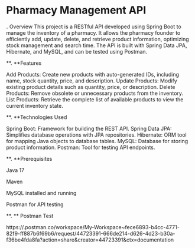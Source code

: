 # Pharmacy Management API


**.** Overview
This project is a RESTful API developed using Spring Boot to manage the inventory of a pharmacy. It allows the pharmacy founder to efficiently add, update, delete, and retrieve product information, optimizing stock management and search time. The API is built with Spring Data JPA, Hibernate, and MySQL, and can be tested using Postman.

**. **Features

Add Products: Create new products with auto-generated IDs, including name, stock quantity, price, and description.
Update Products: Modify existing product details such as quantity, price, or description.
Delete Products: Remove obsolete or unnecessary products from the inventory.
List Products: Retrieve the complete list of available products to view the current inventory state.

**. **Technologies Used

Spring Boot: Framework for building the REST API.
Spring Data JPA: Simplifies database operations with JPA repositories.
Hibernate: ORM tool for mapping Java objects to database tables.
MySQL: Database for storing product information.
Postman: Tool for testing API endpoints.

**. **Prerequisites

Java 17 

Maven

MySQL  installed and running

Postman for API testing

**. ** Postman Test

https://.postman.co/workspace/My-Workspace~fece6893-b4cc-4771-82f9-ff887b6f69b6/request/44723391-666de214-d626-4d23-b30a-f36be4fda8fa?action=share&creator=44723391&ctx=documentation





















